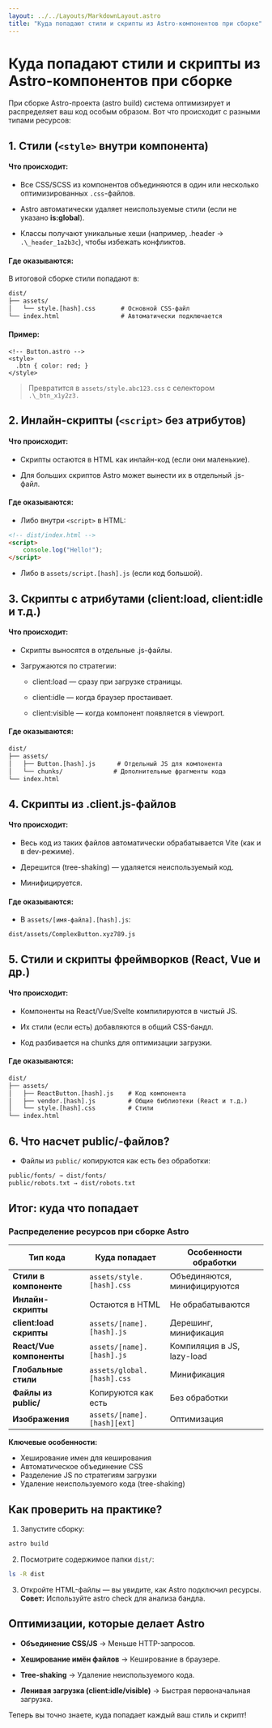```yaml
---
layout: ../../Layouts/MarkdownLayout.astro
title: "Куда попадают стили и скрипты из Astro-компонентов при сборке"
---
```


# Куда попадают стили и скрипты из Astro-компонентов при сборке

При сборке Astro-проекта (astro build) система оптимизирует и распределяет ваш код особым образом. Вот что происходит с разными типами ресурсов:

## 1. Стили (`<style>` внутри компонента)

#### Что происходит:

-   Все CSS/SCSS из компонентов объединяются в один или несколько оптимизированных `.css`-файлов.

-   Astro автоматически удаляет неиспользуемые стили (если не указано **is:global**).

-   Классы получают уникальные хеши (например, .header → `.\_header_1a2b3c`), чтобы избежать конфликтов.

#### Где оказываются:

В итоговой сборке стили попадают в:

```txt
dist/
├── assets/
│   └── style.[hash].css       # Основной CSS-файл
└── index.html                 # Автоматически подключается
```

#### Пример:

```astro
<!-- Button.astro -->
<style>
  .btn { color: red; }
</style>
```

> Превратится в `assets/style.abc123.css` с селектором `.\_btn_x1y2z3.`

## 2. Инлайн-скрипты (`<script>` без атрибутов)

#### Что происходит:

-   Скрипты остаются в HTML как инлайн-код (если они маленькие).

-   Для больших скриптов Astro может вынести их в отдельный .js-файл.

#### Где оказываются:

-   Либо внутри `<script>` в HTML:

```html
<!-- dist/index.html -->
<script>
    console.log("Hello!");
</script>
```

-   Либо в `assets/script.[hash].js` (если код большой).

## 3. Скрипты с атрибутами (client:load, client:idle и т.д.)

#### Что происходит:

-   Скрипты выносятся в отдельные .js-файлы.

-   Загружаются по стратегии:

    -   client:load — сразу при загрузке страницы.

    -   client:idle — когда браузер простаивает.

    -   client:visible — когда компонент появляется в viewport.

#### Где оказываются:

```txt
dist/
├── assets/
│   ├── Button.[hash].js      # Отдельный JS для компонента
│   └── chunks/              # Дополнительные фрагменты кода
└── index.html
```

## 4. Скрипты из .client.js-файлов

#### Что происходит:

-   Весь код из таких файлов автоматически обрабатывается Vite (как и в dev-режиме).

-   Дерешится (tree-shaking) — удаляется неиспользуемый код.

-   Минифицируется.

#### Где оказываются:

-   В `assets/[имя-файла].[hash].js`:

```txt
dist/assets/ComplexButton.xyz789.js
```

## 5. Стили и скрипты фреймворков (React, Vue и др.)

#### Что происходит:

-   Компоненты на React/Vue/Svelte компилируются в чистый JS.

-   Их стили (если есть) добавляются в общий CSS-бандл.

-   Код разбивается на chunks для оптимизации загрузки.

#### Где оказываются:

```txt
dist/
├── assets/
│   ├── ReactButton.[hash].js    # Код компонента
│   ├── vendor.[hash].js         # Общие библиотеки (React и т.д.)
│   └── style.[hash].css         # Стили
└── index.html
```

## 6. Что насчет public/-файлов?

-   Файлы из `public/` копируются как есть без обработки:

```txt
public/fonts/ → dist/fonts/
public/robots.txt → dist/robots.txt
```

## Итог: куда что попадает

### Распределение ресурсов при сборке Astro

| Тип кода                 | Куда попадает               | Особенности обработки        |
| ------------------------ | --------------------------- | ---------------------------- |
| **Стили в компоненте**   | `assets/style.[hash].css`   | Объединяются, минифицируются |
| **Инлайн-скрипты**       | Остаются в HTML             | Не обрабатываются            |
| **client:load скрипты**  | `assets/[name].[hash].js`   | Дерешинг, минификация        |
| **React/Vue компоненты** | `assets/[name].[hash].js`   | Компиляция в JS, lazy-load   |
| **Глобальные стили**     | `assets/global.[hash].css`  | Минификация                  |
| **Файлы из public/**     | Копируются как есть         | Без обработки                |
| **Изображения**          | `assets/[name].[hash][ext]` | Оптимизация                  |

**Ключевые особенности:**

-   Хеширование имен для кеширования
-   Автоматическое объединение CSS
-   Разделение JS по стратегиям загрузки
-   Удаление неиспользуемого кода (tree-shaking)

## Как проверить на практике?

1. Запустите сборку:

```bash
astro build
```

2. Посмотрите содержимое папки `dist/`:

```bash
ls -R dist
```

3. Откройте HTML-файлы — вы увидите, как Astro подключил ресурсы. **Совет:** Используйте astro check для анализа бандла.

## Оптимизации, которые делает Astro

-   **Объединение CSS/JS** → Меньше HTTP-запросов.

-   **Хеширование имён файлов** → Кеширование в браузере.

-   **Tree-shaking** → Удаление неиспользуемого кода.

-   **Ленивая загрузка (client:idle/visible)** → Быстрая первоначальная загрузка.

Теперь вы точно знаете, куда попадает каждый ваш стиль и скрипт!
